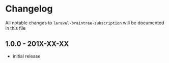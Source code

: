 # Changelog

All notable changes to `laravel-braintree-subscription` will be documented in this file

## 1.0.0 - 201X-XX-XX

- initial release
